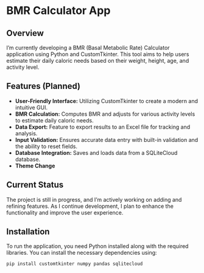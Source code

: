 # BMR Calculator App

## Overview

I’m currently developing a BMR (Basal Metabolic Rate) Calculator application using Python and CustomTkinter. This tool aims to help users estimate their daily caloric needs based on their weight, height, age, and activity level.

## Features (Planned)

- **User-Friendly Interface:** Utilizing CustomTkinter to create a modern and intuitive GUI.
- **BMR Calculation:** Computes BMR and adjusts for various activity levels to estimate daily caloric needs.
- **Data Export:** Feature to export results to an Excel file for tracking and analysis.
- **Input Validation:** Ensures accurate data entry with built-in validation and the ability to reset fields.
- **Database Integration:** Saves and loads data from a SQLiteCloud database.
- **Theme Change**

## Current Status

The project is still in progress, and I’m actively working on adding and refining features. As I continue development, I plan to enhance the functionality and improve the user experience.

## Installation

To run the application, you need Python installed along with the required libraries. You can install the necessary dependencies using:

```bash
pip install customtkinter numpy pandas sqlitecloud

